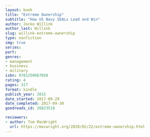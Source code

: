 ```yaml
---
layout: book
title: "Extreme Ownership"
subtitle: "How US Navy SEALs Lead and Win"
author: Jocko Willink
author_last: Willink
slug: willink-extreme-ownership
type: nonfiction
img: true
series: 
part: 
genres:
- management
- business
- military
isbn: 9781250067050
rating: 4
pages: 317
format: kindle
publish_year: 2015
date_started: 2017-09-29
date_completed: 2017-09-30
goodreads_id: 26823518

reviewers:
- author: Tom MacWright
  url: https://macwright.org/2020/02/22/extreme-ownership.html
---
```

